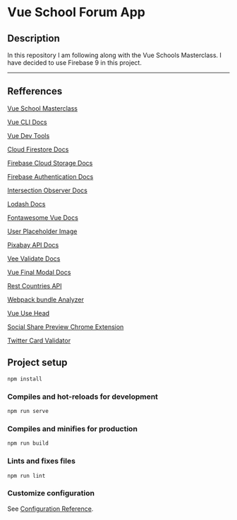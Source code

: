 # Vue School Forum App

## Description

In this repository I am following along with the Vue Schools Masterclass. I have decided to use Firebase 9 in this project.

---

## Refferences

[Vue School Masterclass](https://vueschool.io/courses/the-vuejs-3-master-class)

[Vue CLI Docs](https://cli.vuejs.org/)

[Vue Dev Tools](https://devtools.vuejs.org/guide/installation.html)

[Cloud Firestore Docs](https://firebase.google.com/docs/firestore)

[Firebase Cloud Storage Docs](ase.google.com/docs/storage)

[Firebase Authentication Docs](https://firebase.google.com/docs/auth)

[Intersection Observer Docs](https://developer.mozilla.org/en-US/docs/Web/API/Intersection_Observer_API)

[Lodash Docs](https://lodash.com/docs/)

[Fontawesome Vue Docs](https://fontawesome.com/docs/web/use-with/vue/)

[User Placeholder Image](https://commons.wikimedia.org/wiki/File:Portrait_Placeholder.png)

[Pixabay API Docs](https://pixabay.com/api/docs/)

[Vee Validate Docs](https://vee-validate.logaretm.com/v4/)

[Vue Final Modal Docs](https://v3.vue-final-modal.org/)

[Rest Countries API](https://restcountries.com/)

[Webpack bundle Analyzer](https://www.npmjs.com/package/vue-cli-plugin-webpack-bundle-analyzer)

[Vue Use Head](https://github.com/vueuse/head)

[Social Share Preview Chrome Extension](https://chrome.google.com/webstore/detail/social-share-preview/ggnikicjfklimmffbkhknndafpdlabib)

[Twitter Card Validator](https://cards-dev.twitter.com/validator)

## Project setup

```
npm install
```

### Compiles and hot-reloads for development

```
npm run serve
```

### Compiles and minifies for production

```
npm run build
```

### Lints and fixes files

```
npm run lint
```

### Customize configuration

See [Configuration Reference](https://cli.vuejs.org/config/).

